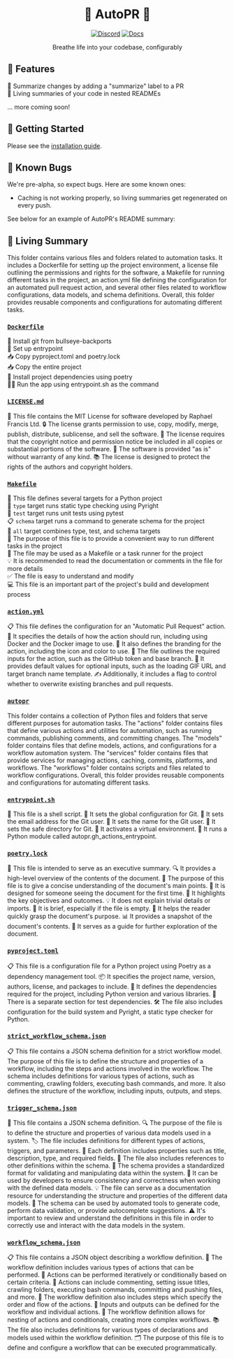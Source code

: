 <div align="center">

# 🌳 AutoPR 🌳

[![Discord](https://badgen.net/badge/icon/discord?icon=nope&label&color=purple)](https://discord.gg/ykk7Znt3K6)
[![Docs](https://badgen.net/badge/icon/docs?icon=docs&label&color=blue)](https://docs.autopr.com)

Breathe life into your codebase, configurably  

</div>

## 🌟 Features

📄 Summarize changes by adding a "summarize" label to a PR  
🌳 Living summaries of your code in nested READMEs

... more coming soon!

## 🚀 Getting Started

Please see the [installation guide](https://docs.autopr.com/installing/github).

## 🐞 Known Bugs

We're pre-alpha, so expect bugs. Here are some known ones:

- Caching is not working properly, so living summaries get regenerated on every push.

See below for an example of AutoPR's README summary:

<!-- Living README Summary -->
## 🌳 Living Summary

This folder contains various files and folders related to automation tasks. It includes a Dockerfile for setting up the project environment, a license file outlining the permissions and rights for the software, a Makefile for running different tasks in the project, an action.yml file defining the configuration for an automated pull request action, and several other files related to workflow configurations, data models, and schema definitions. Overall, this folder provides reusable components and configurations for automating different tasks.


### [`Dockerfile`](https://github.com/raphael-francis/AutoPR-internal/tree/main/./Dockerfile/)

🔧 Install git from bullseye-backports  
📝 Set up entrypoint  
📥 Copy pyproject.toml and poetry.lock  
📥 Copy the entire project  
🔧 Install project dependencies using poetry  
🏃‍♀️ Run the app using entrypoint.sh as the command


### [`LICENSE.md`](https://github.com/raphael-francis/AutoPR-internal/tree/main/./LICENSE.md/)

📄 This file contains the MIT License for software developed by Raphael Francis Ltd.
🔒 The license grants permission to use, copy, modify, merge, publish, distribute, sublicense, and sell the software.
📝 The license requires that the copyright notice and permission notice be included in all copies or substantial portions of the software.
🔧 The software is provided "as is" without warranty of any kind.
📚 The license is designed to protect the rights of the authors and copyright holders.



### [`Makefile`](https://github.com/raphael-francis/AutoPR-internal/tree/main/./Makefile/)

📝 This file defines several targets for a Python project    
🎯 `type` target runs static type checking using Pyright    
🧪 `test` target runs unit tests using pytest    
📋 `schema` target runs a command to generate schema for the project    
🔀 `all` target combines type, test, and schema targets    
🔧 The purpose of this file is to provide a convenient way to run different tasks in the project    
🐍 The file may be used as a Makefile or a task runner for the project    
💡 It is recommended to read the documentation or comments in the file for more details    
✅ The file is easy to understand and modify    
💻 This file is an important part of the project's build and development process


### [`action.yml`](https://github.com/raphael-francis/AutoPR-internal/tree/main/./action.yml/)

📋 This file defines the configuration for an "Automatic Pull Request" action. 
🔧 It specifies the details of how the action should run, including using Docker and the Docker image to use.
🎨 It also defines the branding for the action, including the icon and color to use.
🔑 The file outlines the required inputs for the action, such as the GitHub token and base branch.
🔄 It provides default values for optional inputs, such as the loading GIF URL and target branch name template.
✍️ Additionally, it includes a flag to control whether to overwrite existing branches and pull requests.



### [`autopr`](https://github.com/raphael-francis/AutoPR-internal/tree/main/./autopr/)

This folder contains a collection of Python files and folders that serve different purposes for automation tasks. The "actions" folder contains files that define various actions and utilities for automation, such as running commands, publishing comments, and committing changes. The "models" folder contains files that define models, actions, and configurations for a workflow automation system. The "services" folder contains files that provide services for managing actions, caching, commits, platforms, and workflows. The "workflows" folder contains scripts and files related to workflow configurations. Overall, this folder provides reusable components and configurations for automating different tasks.


### [`entrypoint.sh`](https://github.com/raphael-francis/AutoPR-internal/tree/main/./entrypoint.sh/)

📝 This file is a shell script.
🔧 It sets the global configuration for Git.
📧 It sets the email address for the Git user.
👤 It sets the name for the Git user.
📁 It sets the safe directory for Git.
🔌 It activates a virtual environment.
🐍 It runs a Python module called autopr.gh_actions_entrypoint.


### [`poetry.lock`](https://github.com/raphael-francis/AutoPR-internal/tree/main/./poetry.lock/)

📄 This file is intended to serve as an executive summary.
🔍 It provides a high-level overview of the contents of the document.
📑 The purpose of this file is to give a concise understanding of the document's main points.
🧐 It is designed for someone seeing the document for the first time.
👀 It highlights the key objectives and outcomes.
💡 It does not explain trivial details or imports.
📝 It is brief, especially if the file is empty.
💼 It helps the reader quickly grasp the document's purpose.
📊 It provides a snapshot of the document's contents.
📝 It serves as a guide for further exploration of the document.


### [`pyproject.toml`](https://github.com/raphael-francis/AutoPR-internal/tree/main/./pyproject.toml/)

📋 This file is a configuration file for a Python project using Poetry as a dependency management tool. 
📦 It specifies the project name, version, authors, license, and packages to include.
🔧 It defines the dependencies required for the project, including Python version and various libraries.
🔬 There is a separate section for test dependencies.
🛠️ The file also includes configuration for the build system and Pyright, a static type checker for Python.



### [`strict_workflow_schema.json`](https://github.com/raphael-francis/AutoPR-internal/tree/main/./strict_workflow_schema.json/)

📋 This file contains a JSON schema definition for a strict workflow model. The purpose of this file is to define the structure and properties of a workflow, including the steps and actions involved in the workflow. The schema includes definitions for various types of actions, such as commenting, crawling folders, executing bash commands, and more. It also defines the structure of the workflow, including inputs, outputs, and steps.


### [`trigger_schema.json`](https://github.com/raphael-francis/AutoPR-internal/tree/main/./trigger_schema.json/)

📝 This file contains a JSON schema definition.
🔍 The purpose of the file is to define the structure and properties of various data models used in a system.
🏷️ The file includes definitions for different types of actions, triggers, and parameters.
📂 Each definition includes properties such as title, description, type, and required fields.
📝 The file also includes references to other definitions within the schema.
🌟 The schema provides a standardized format for validating and manipulating data within the system.
🔧 It can be used by developers to ensure consistency and correctness when working with the defined data models.
💡 The file can serve as a documentation resource for understanding the structure and properties of the different data models.
🤖 The schema can be used by automated tools to generate code, perform data validation, or provide autocomplete suggestions.
⚠️ It's important to review and understand the definitions in this file in order to correctly use and interact with the data models in the system.


### [`workflow_schema.json`](https://github.com/raphael-francis/AutoPR-internal/tree/main/./workflow_schema.json/)

📋 This file contains a JSON object describing a workflow definition.
📝 The workflow definition includes various types of actions that can be performed.
🔀 Actions can be performed iteratively or conditionally based on certain criteria.
🔀 Actions can include commenting, setting issue titles, crawling folders, executing bash commands, committing and pushing files, and more.
🔄 The workflow definition also includes steps which specify the order and flow of the actions.
🔧 Inputs and outputs can be defined for the workflow and individual actions.
🔀 The workflow definition allows for nesting of actions and conditionals, creating more complex workflows.
📚 The file also includes definitions for various types of declarations and models used within the workflow definition.
🗂️ The purpose of this file is to define and configure a workflow that can be executed programmatically.

<!-- Living README Summary -->